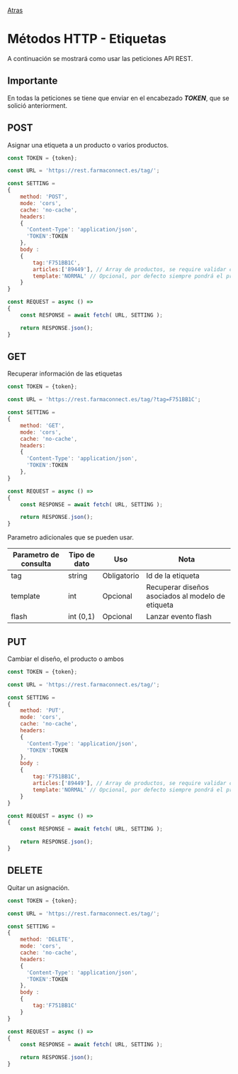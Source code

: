 [Atras](/README.md) 

# Métodos HTTP - Etiquetas
A continuación se mostrará como usar las peticiones API REST.

## Importante
En todas la peticiones se tiene que enviar en el encabezado ***TOKEN***, que se solició anteriorment.

## POST
Asignar una etiqueta a un producto o varios productos.

```javascript
const TOKEN = {token};

const URL = 'https://rest.farmaconnect.es/tag/';

const SETTING =
{
    method: 'POST', 
    mode: 'cors', 
    cache: 'no-cache',
    headers: 
    {
      'Content-Type': 'application/json',
      'TOKEN':TOKEN
    }, 
    body : 
    {
        tag:'F751BB1C',
        articles:['89449'], // Array de productos, se require validar cuantos productos permite el diseño
        template:'NORMAL' // Opcional, por defecto siempre pondrá el primer diseño creado
    }
}

const REQUEST = async () =>
{
    const RESPONSE = await fetch( URL, SETTING );

    return RESPONSE.json();
}
```
## GET
Recuperar información de las etiquetas

```javascript
const TOKEN = {token};

const URL = 'https://rest.farmaconnect.es/tag/?tag=F751BB1C';

const SETTING =
{
    method: 'GET', 
    mode: 'cors', 
    cache: 'no-cache',
    headers: 
    {
      'Content-Type': 'application/json',
      'TOKEN':TOKEN
    }, 
}

const REQUEST = async () =>
{
    const RESPONSE = await fetch( URL, SETTING );

    return RESPONSE.json();
}

```

Parametro adicionales que se pueden usar.

Parametro de consulta       | Tipo de dato              |  Uso                    | Nota    |
------------------------    | ------------------------  |------------------------ |------------------------         |
tag                         | string                    | Obligatorio             | Id de la etiqueta |
template                    | int                       | Opcional                | Recuperar diseños asociados al modelo de etiqueta|
flash                       | int (0,1)                 | Opcional                | Lanzar evento flash |

## PUT
Cambiar el diseño, el producto o ambos
```javascript
const TOKEN = {token};

const URL = 'https://rest.farmaconnect.es/tag/';

const SETTING =
{
    method: 'PUT', 
    mode: 'cors', 
    cache: 'no-cache',
    headers: 
    {
      'Content-Type': 'application/json',
      'TOKEN':TOKEN
    }, 
    body : 
    {
        tag:'F751BB1C',
        articles:['89449'], // Array de productos, se require validar cuantos productos permite el diseño
        template:'NORMAL' // Opcional, por defecto siempre pondrá el primer diseño creado
    }
}

const REQUEST = async () =>
{
    const RESPONSE = await fetch( URL, SETTING );

    return RESPONSE.json();
}
```
## DELETE 
Quitar un asignación.
```javascript
const TOKEN = {token};

const URL = 'https://rest.farmaconnect.es/tag/';

const SETTING =
{
    method: 'DELETE', 
    mode: 'cors', 
    cache: 'no-cache',
    headers: 
    {
      'Content-Type': 'application/json',
      'TOKEN':TOKEN
    }, 
    body : 
    {
        tag:'F751BB1C'
    }
}

const REQUEST = async () =>
{
    const RESPONSE = await fetch( URL, SETTING );

    return RESPONSE.json();
}
```